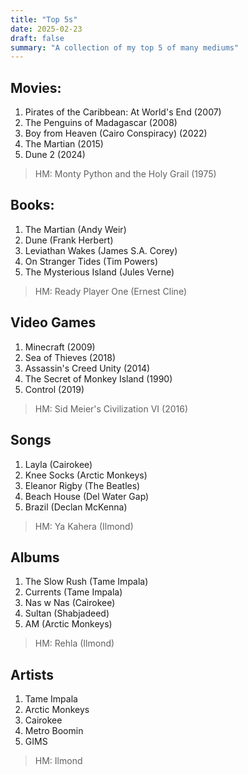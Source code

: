```yaml
---
title: "Top 5s"
date: 2025-02-23
draft: false
summary: "A collection of my top 5 of many mediums"
---
```

## Movies:
1. Pirates of the Caribbean: At World's End (2007)
2. The Penguins of Madagascar (2008)
3. Boy from Heaven (Cairo Conspiracy) (2022)
4. The Martian (2015)
5. Dune 2 (2024)
> HM: Monty Python and the Holy Grail (1975)

## Books:
1. The Martian (Andy Weir)
2. Dune (Frank Herbert)
3. Leviathan Wakes (James S.A. Corey)
4. On Stranger Tides (Tim Powers)
5. The Mysterious Island (Jules Verne)
> HM: Ready Player One (Ernest Cline)

## Video Games
1. Minecraft (2009)
2. Sea of Thieves (2018)
3. Assassin's Creed Unity (2014)
4. The Secret of Monkey Island (1990)
5. Control (2019)
> HM: Sid Meier's Civilization VI (2016)

## Songs
1. Layla (Cairokee)
2. Knee Socks (Arctic Monkeys)
3. Eleanor Rigby (The Beatles)
4. Beach House (Del Water Gap)
5. Brazil (Declan McKenna)
> HM: Ya Kahera (Ilmond)

## Albums
1. The Slow Rush (Tame Impala)
2. Currents (Tame Impala)
3. Nas w Nas (Cairokee)
4. Sultan (Shabjadeed)
5. AM (Arctic Monkeys)
> HM: Rehla (Ilmond)

## Artists
1. Tame Impala
2. Arctic Monkeys
3. Cairokee
4. Metro Boomin
5. GIMS
> HM: Ilmond
